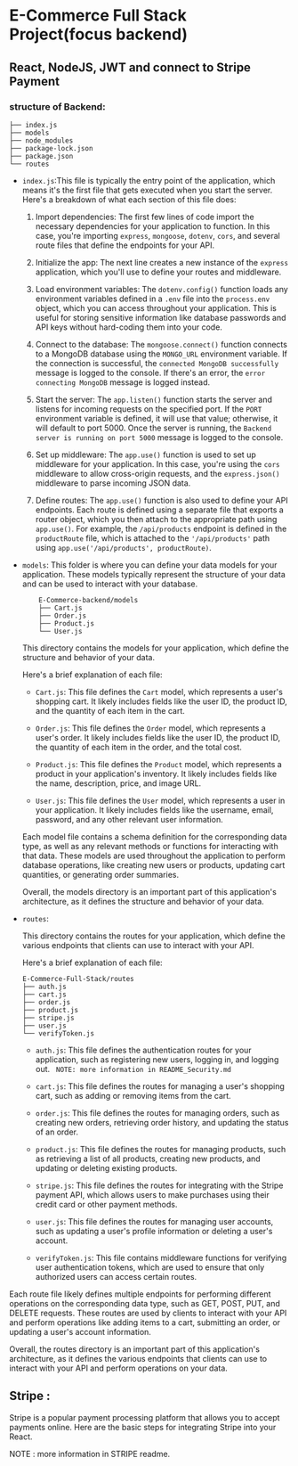 # E-Commerce Full Stack Project(focus backend)
## React, NodeJS, JWT and connect to Stripe Payment 
### structure of Backend:

    ├── index.js
    ├── models
    ├── node_modules
    ├── package-lock.json
    ├── package.json
    └── routes


*   `index.js`:This file is typically the entry point of the application, which means it's the first file that gets executed when you start the server. Here's a breakdown of what each section of this file does:

    1.  Import dependencies: The first few lines of code import the necessary dependencies for your application to function. In this case, you're importing `express`, `mongoose`, `dotenv`, `cors`, and several route files that define the endpoints for your API.

    2.  Initialize the app: The next line creates a new instance of the `express` application, which you'll use to define your routes and middleware.

    3.  Load environment variables: The `dotenv.config()` function loads any environment variables defined in a `.env` file into the `process.env` object, which you can access throughout your application. This is useful for storing sensitive information like database passwords and API keys without hard-coding them into your code.

    4.  Connect to the database: The `mongoose.connect()` function connects to a MongoDB database using the `MONGO_URL` environment variable. If the connection is successful, the `connected MongoDB successfully` message is logged to the console. If there's an error, the `error connecting MongoDB` message is logged instead.

    5.  Start the server: The `app.listen()` function starts the server and listens for incoming requests on the specified port. If the `PORT` environment variable is defined, it will use that value; otherwise, it will default to port 5000\. Once the server is running, the `Backend server is running on port 5000` message is logged to the console.

    6.  Set up middleware: The `app.use()` function is used to set up middleware for your application. In this case, you're using the `cors` middleware to allow cross-origin requests, and the `express.json()` middleware to parse incoming JSON data.

    7.  Define routes: The `app.use()` function is also used to define your API endpoints. Each route is defined using a separate file that exports a router object, which you then attach to the appropriate path using `app.use()`. For example, the `/api/products` endpoint is defined in the `productRoute` file, which is attached to the `'/api/products'` path using `app.use('/api/products', productRoute)`.


*   `models`: This folder is where you can define your data models for your application. These models typically represent the structure of your data and can be used to interact with your database.

            E-Commerce-backend/models
            ├── Cart.js
            ├── Order.js
            ├── Product.js
            └── User.js


    This directory contains the models for your application, which define the structure and behavior of your data.

    Here's a brief explanation of each file:

    *   `Cart.js`: This file defines the `Cart` model, which represents a user's shopping cart. It likely includes fields like the user ID, the product ID, and the quantity of each item in the cart.

    *   `Order.js`: This file defines the `Order` model, which represents a user's order. It likely includes fields like the user ID, the product ID, the quantity of each item in the order, and the total cost.

    *   `Product.js`: This file defines the `Product` model, which represents a product in your application's inventory. It likely includes fields like the name, description, price, and image URL.

    *   `User.js`: This file defines the `User` model, which represents a user in your application. It likely includes fields like the username, email, password, and any other relevant user information.

    Each model file contains a schema definition for the corresponding data type, as well as any relevant methods or functions for interacting with that data. These models are used throughout the application to perform database operations, like creating new users or products, updating cart quantities, or generating order summaries.

    Overall, the models directory is an important part of this application's architecture, as it defines the structure and behavior of your data.



*   `routes`: 

    This directory contains the routes for your application, which define the various endpoints that clients can use to interact with your API.

    Here's a brief explanation of each file:


        E-Commerce-Full-Stack/routes
        ├── auth.js
        ├── cart.js
        ├── order.js
        ├── product.js
        ├── stripe.js
        ├── user.js
        └── verifyToken.js



    *   `auth.js`: This file defines the authentication routes for your application, such as registering new users, logging in, and logging out.
      ``` NOTE: more information in README_Security.md```

    *   `cart.js`: This file defines the routes for managing a user's shopping cart, such as adding or removing items from the cart.

    *   `order.js`: This file defines the routes for managing orders, such as creating new orders, retrieving order history, and updating the status of an order.

    *   `product.js`: This file defines the routes for managing products, such as retrieving a list of all products, creating new products, and updating or deleting existing products.

    *   `stripe.js`: This file defines the routes for integrating with the Stripe payment API, which allows users to make purchases using their credit card or other payment methods.

    *   `user.js`: This file defines the routes for managing user accounts, such as updating a user's profile information or deleting a user's account.

    *   `verifyToken.js`: This file contains middleware functions for verifying user authentication tokens, which are used to ensure that only authorized users can access certain routes.

Each route file likely defines multiple endpoints for performing different operations on the corresponding data type, such as GET, POST, PUT, and DELETE requests. These routes are used by clients to interact with your API and perform operations like adding items to a cart, submitting an order, or updating a user's account information.

Overall, the routes directory is an important part of this application's architecture, as it defines the various endpoints that clients can use to interact with your API and perform operations on your data.

## Stripe :
Stripe is a popular payment processing platform that allows you to accept payments online. Here are the basic steps for integrating Stripe into your React.

NOTE : more information in STRIPE readme. 



